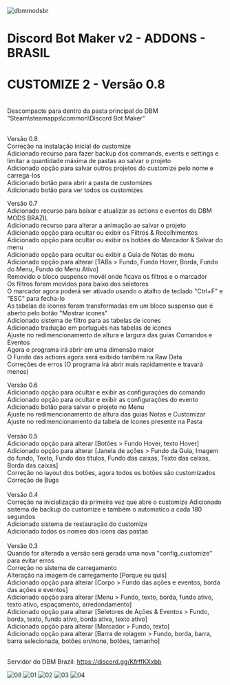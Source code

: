![dbmmodsbr](https://user-images.githubusercontent.com/43226244/227053955-6ac7a158-7af6-4cfb-b5dc-d5baba80928c.png)

# Discord Bot Maker v2 - ADDONS - BRASIL

# CUSTOMIZE 2 - Versão 0.8
<br>
Descompacte para dentro da pasta principal do DBM "Steam\steamapps\common\Discord Bot Maker"
<br><br>

Versão 0.8<br>
Correção na instalação inicial do customize<br>
Adicionado recurso para fazer backup dos commands, events e settings e limitar a quantidade máxima de pastas ao salvar o projeto<br>
Adicionado opção para salvar outros projetos do customize pelo nome e carrega-los<br>
Adicionado botão para abrir a pasta de customizes<br>
Adicionado botão para ver todos os customizes<br>

Versão 0.7<br>
Adicionado recurso para baixar e atualizar as actions e eventos do DBM MODS BRAZIL<br>
Adicionado recurso para alterar a animação ao salvar o projeto<br>
Adicionado opção para ocultar ou exibir os Filtros & Recolhimentos<br>
Adicionado opção para ocultar ou exibir os botões do Marcador & Salvar do menu<br>
Adicionado opção para ocultar ou exibir a Guia de Notas do menu<br>
Adicionado opção para alterar [TABs > Fundo, Fundo Hover, Borda, Fundo do Menu, Fundo do Menu Ativo]<br>
Removido o bloco suspenso movél onde ficava os filtros e o marcador<br>
Os filtros foram movidos para baixo dos seletores<br>
O marcador agora poderá ser ativado usando o atalho de teclado "Ctrl+F" e "ESC" para fecha-lo<br>
As tabelas de icones foram transformadas em um bloco suspenso que é aberto pelo botão "Mostrar icones"<br>
Adicionado sistema de filtro para as tabelas de icones<br>
Adicionado tradução em português nas tabelas de icones<br>
Ajuste no redimencionamento de altura e largura das guias Comandos e Eventos<br>
Agora o programa irá abrir em uma dimensão maior<br>
O Fundo das actions agora será exibido também na Raw Data<br>
Correções de erros (O programa irá abrir mais rapidamente e travará menos)<br>

Versão 0.6<br>
Adicionado opção para ocultar e exibir as configurações do comando<br>
Adicionado opção para ocultar e exibir as configurações do evento<br>
Adicionado botão para salvar o projeto no Menu<br>
Ajuste no redimencionamento de altura das guias Notas e Customizar<br>
Ajuste no redimencionamento da tabela de Icones presente na Pasta<br>
<br>
Versão 0.5<br>
Adicionado opção para alterar [Botões > Fundo Hover, texto Hover]<br>
Adicionado opção para alterar [Janela de ações > Fundo da Guia, Imagem do fundo, Texto, Fundo dos títulos, Fundo das caixas, Texto das caixas, Borda das caixas]<br>
Correção no layout dos botões, agora todos os botões são customizados<br>
Correção de Bugs<br>
<br>
Versão 0.4<br>
Correção na inicialização da primeira vez que abre o customize
Adicionado sistema de backup do customize e também o automatico a cada 180 segundos<br>
Adicionado sistema de restauração do customize<br>
Adicionado todos os nomes dos icons das pastas<br>
<br>
Versão 0.3<br>
Quando for alterada a versão será gerada uma nova "config_customize" para evitar erros<br>
Correção no sistema de carregamento<br>
Alteração na imagem de carregamento [Porque eu quis]<br>
Adicionado opção para alterar [Corpo > Fundo das ações e eventos, borda das ações e eventos]<br>
Adicionado opção para alterar [Menu > Fundo, texto, borda, fundo ativo, texto ativo, espaçamento, arredondamento]<br>
Adicionado opção para alterar [Seletores de Ações & Eventos > Fundo, borda, texto, fundo ativo, borda ativa, texto ativo]<br>
Adicionado opção para alterar [Marcador > Fundo, texto]<br>
Adicionado opção para alterar [Barra de rolagem > Fundo, borda, barra, barra selecionada, botões on/none, botões, tamanho]<br>
<br>

Servidor do DBM Brazil: https://discord.gg/KfrffKXxbb

![08](https://user-images.githubusercontent.com/43226244/229942097-6c63fc22-df74-44f0-aed7-b6768aaa936a.png)
![01](https://user-images.githubusercontent.com/43226244/227051699-2a476f91-3c0b-49ee-86f2-33852435d065.png)
![02](https://user-images.githubusercontent.com/43226244/227051757-26f5dc7c-befc-4b9d-bbf5-4b7ddda94a04.png)
![03](https://user-images.githubusercontent.com/43226244/227051808-c5cfd78e-2449-42c3-85f7-224ca030b8fa.png)
![04](https://user-images.githubusercontent.com/43226244/227052128-ba925b5b-bda3-4a88-a6b1-ea249b07544f.png)


